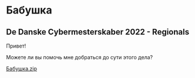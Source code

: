 # Бабушка

## De Danske Cybermesterskaber 2022 - Regionals

Привет!

Можете ли вы помочь мне добраться до сути этого дела?

[Бабушка.zip](Бабушка.zip)
